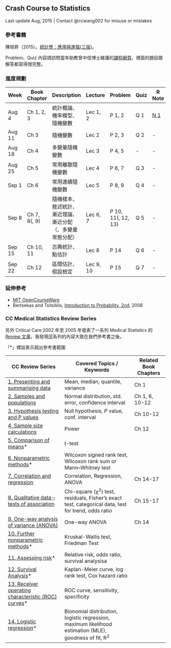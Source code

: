 ## Crash Course to Statistics

Last update Aug, 2015 | Contact @ccwang002 for misuse or mistakes


### 參考書籍

陳旭昇（2015）。[統計學：應用與進階(三版)](http://www.books.com.tw/products/0010672198)。

Problem、Quiz 內容請訪問當年助教曾中信博士維護的[課程網頁](https://sites.google.com/site/2012ntueconstat/)，裡面的題目跟解答都寫得很完整。


### 進度規劃

| Week | Book Chapter | Description | Lecture | Problem | Quiz | R Note |
| ----- | -------------| ----------- | ------- | ------- | ---- | ------ |
| Aug 4  | Ch 1, 2, 3 | 統計概論、機率模型、隨機變數 | Lec 1, 2 | P 1, 2 | Q 1 | [N 1] |
| Aug 11 | Ch 3       | 隨機變數                     | Lec 2    | P 2, 3 | Q 2 | - |
| Aug 18 | Ch 4       | 多變量隨機變數               | Lec 3    | P 4, 5 | -   | - |
| Aug 25 | Ch 5       | 常用離散隨機變數             | Lec 4    | P 6, 7 | Q 3 | - |
| Sep 1  | Ch 6       | 常用連續隨機變數             | Lec 5    | P 8, 9 | Q 4 | - |
| Sep 8  | Ch 7, 8(, 9) | 隨機樣本、敘述統計、漸近理論、漸近分配（、多變量常態分配） | Lec 6, 7  | P 10, 11(, 12, 13) | Q 5 | - |
| Sep 15 | Ch 10, 11  | 古典統計、點估計             | Lec 8     | P 14  | Q 6 | - |
| Sep 22 | Ch 12     | 區間估計、假設檢定           | Lec 9, 10 | P 15  | Q 7 | - |

[N 1]: https://gist.github.com/ccwang002/b98193559c354e1b65d6#file-weeknote_0804-md

### 延伸參考

- [MIT OpenCourseWare](http://ocw.mit.edu/courses/electrical-engineering-and-computer-science/6-436j-fundamentals-of-probability-fall-2008/lecture-notes/)
- Bertsekas and Tsitsiklis, [Introduction to Probability, 2nd](http://amzn.com/188652923X), 2008


### CC Medical Statistics Review Series

另外 Critical Care 2002 年至 2005 年發表了一系列 Medical Statistics 的 [Review 文章](http://www.ccforum.com/series/CC_Medical)。我發現這系列的內容大致在我們參考書之後。

「\*」標註表示超出參考書範圍

| CC Review Series                                               | Covered Topics / Keywords                                                                                        | Related Book Chapters |
| -------------------------------------------------------------- | ---------------------------------------------------------------------------------------------------------------- | --------------------- |
| [1. Presenting and summarising data][rev-1]                    | Mean, median, quantile, variance                                                                                 | Ch 1                  |
| [2. Samples and populations][rev-2]                            | Normal distribution, std. error, confidence interval                                                             | Ch 1, 6, 10-12        |
| [3. Hypothesis testing and P values][rev-3]                    | Null hypothesis, *P* value, conf. interval                                                                       | Ch 10-12              |
| [4. Sample size calculations][rev-4]                           | Power                                                                                                            | Ch 12                 |
| [5. Comparison of means][rev-5]\*                              | t-test                                                                                                           |
| [6. Nonparametric methods][rev-6]\*                            | Wilcoxon signed rank test,  Wilcoxon rank sum or Mann–Whitney test                                               |
| [7. Correlation and regression][rev-7]                         | Correlation, Regression, ANOVA                                                                                   | Ch 14-17              |
| [8. Qualitative data – tests of association][rev-8]            | Chi-square (χ<sup>2</sup>) test, residuals, Fisher’s exact test, categorical data, test for trend, odds ratio    | Ch 15-17              |
| [9. One-way analysis of variance (ANOVA)][rev-9]               | One-way ANOVA                                                                                                    | Ch 14                 |
| [10. Further nonparametric methods][rev-10]\*                  | Kruskal-Wallis test, Friedman Test                                                                               |
| [11. Assessing risk][rev-11]\*                                 | Relative risk, odds ratio, survival analysisa                                                                    |
| [12. Survival Analysis][rev-12]\*                              | Kaplan-Meier curve, log rank test, Cox hazard ratio                                                              |
| [13. Receiver operating characteristic (ROC) curves][rev-13]\* | ROC curve, sensitivity, specificity                                                                              |
| [14. Logistic regression][rev-14]\*                            | Bionomial distribution, logistic regression, maximum likelihood estimation (MLE), goodness of fit, R<sup>2</sup> |


[rev-1]: http://ccforum.com/content/6/1/66
[rev-2]: http://ccforum.com/content/6/2/143
[rev-3]: http://ccforum.com/content/6/3/222
[rev-4]: http://ccforum.com/content/6/4/335
[rev-5]: http://ccforum.com/content/6/5/424
[rev-6]: http://ccforum.com/content/6/6/509
[rev-7]: http://ccforum.com/content/7/6/451
[rev-8]: http://ccforum.com/content/8/1/46
[rev-9]: http://ccforum.com/content/8/2/130
[rev-10]: http://ccforum.com/content/8/3/196
[rev-11]: http://ccforum.com/content/8/4/287
[rev-12]: http://ccforum.com/content/8/5/389
[rev-13]: http://ccforum.com/content/8/6/508
[rev-14]: http://ccforum.com/content/9/1/112
